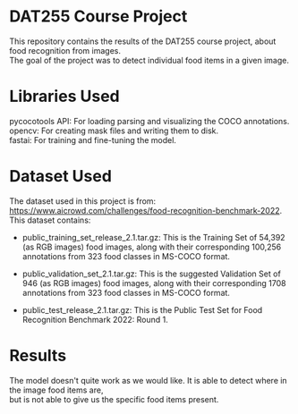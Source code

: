 # DAT255 Course Project

This repository contains the results of the DAT255 course project, about food recognition from images.  
The goal of the project was to detect individual food items in a given image.

# Libraries Used

pycocotools API: For loading parsing and visualizing the COCO annotations.  
opencv: For creating mask files and writing them to disk.  
fastai: For training and fine-tuning the model.

# Dataset Used

The dataset used in this project is from: https://www.aicrowd.com/challenges/food-recognition-benchmark-2022.  
This dataset contains:  
* public\_training\_set\_release\_2.1.tar.gz: This is the Training Set of 54,392 (as RGB images) food images, along with their corresponding 100,256 annotations from 323 food classes in MS-COCO format.

* public\_validation\_set\_2.1.tar.gz: This is the suggested Validation Set of 946 (as RGB images) food images, along with their corresponding 1708 annotations from 323 food classes in MS-COCO format.

* public\_test\_release\_2.1.tar.gz: This is the Public Test Set for Food Recognition Benchmark 2022: Round 1.

# Results

The model doesn't quite work as we would like. It is able to detect where in the image food items are,  
but is not able to give us the specific food items present.
